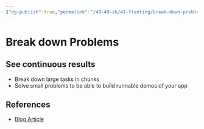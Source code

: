 ```yaml
---
{"dg-publish":true,"permalink":"/40-49-zk/41-fleeting/break-down-problems/","tags":["source/blog","code/projects"],"created":"2023-07-24T09:22:59.131-05:00","updated":"2023-09-08T06:53:56.531-05:00"}
---
```


# Break down Problems
## See continuous results
- Break down large tasks in chunks
- Solve small problems to be able to build runnable demos of your app
## References
- [Blog Article](https://mitchellh.com/writing/building-large-technical-projects)